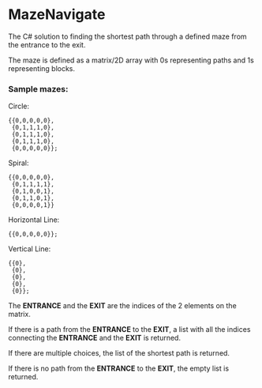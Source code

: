 # MazeNavigate
The C# solution to finding the shortest path through a defined  maze from the entrance to the exit.

The maze is defined as a matrix/2D array with 0s representing paths and 1s representing blocks.

### Sample mazes:

Circle:
~~~
{{0,0,0,0,0},
 {0,1,1,1,0},
 {0,1,1,1,0},
 {0,1,1,1,0},
 {0,0,0,0,0}};
~~~

Spiral:
~~~
{{0,0,0,0,0},
 {0,1,1,1,1},
 {0,1,0,0,1},
 {0,1,1,0,1},
 {0,0,0,0,1}}
~~~

Horizontal Line:
~~~
{{0,0,0,0,0}};
~~~

Vertical Line:
~~~
{{0},
 {0},
 {0},
 {0},
 {0}};
~~~

The **ENTRANCE** and the **EXIT** are the indices of the 2 elements on the matrix.

If there is a path from the **ENTRANCE** to the **EXIT**, a list with all the indices connecting the **ENTRANCE** and the **EXIT** is returned.

If there are multiple choices, the list of the shortest path is returned.

If there is no path from the **ENTRANCE** to the **EXIT**, the empty list is returned.


